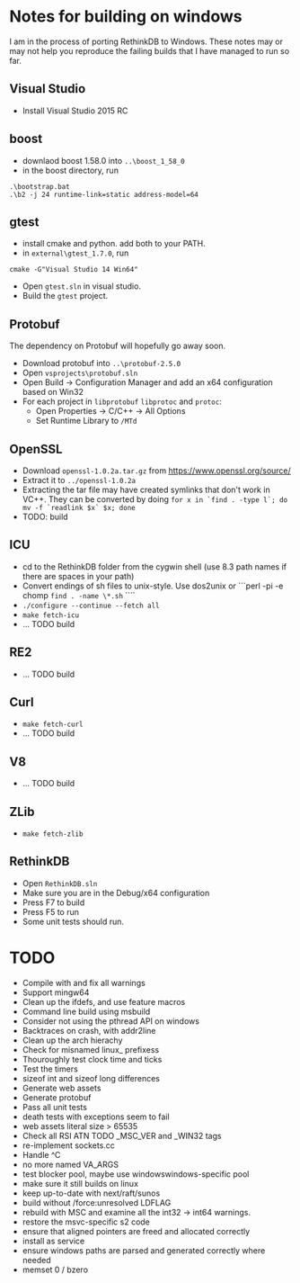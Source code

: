 # Notes for building on windows

I am in the process of porting RethinkDB to Windows. These
notes may or may not help you reproduce the failing builds
that I have managed to run so far.

## Visual Studio

* Install Visual Studio 2015 RC

## boost

* downlaod boost 1.58.0 into `..\boost_1_58_0`
* in the boost directory, run

```
.\bootstrap.bat
.\b2 -j 24 runtime-link=static address-model=64
```

## gtest

* install cmake and python. add both to your PATH.
* in `external\gtest_1.7.0`, run

```
cmake -G"Visual Studio 14 Win64"
```

* Open `gtest.sln` in visual studio.
* Build the `gtest` project.

## Protobuf

The dependency on Protobuf will hopefully go away soon.

* Download protobuf into `..\protobuf-2.5.0`
* Open `vsprojects\protobuf.sln`
* Open Build -> Configuration Manager and add an x64 configuration based on Win32
* For each project in `libprotobuf` `libprotoc` and `protoc`:
  - Open Properties -> C/C++ -> All Options
  - Set Runtime Library to `/MTd`

## OpenSSL

* Download `openssl-1.0.2a.tar.gz` from https://www.openssl.org/source/
* Extract it to `../openssl-1.0.2a`
* Extracting the tar file may have created symlinks that don't work in VC++. They can be converted by doing ```for x in `find . -type l`; do mv -f `readlink $x` $x; done```
* TODO: build

## ICU

* cd to the RethinkDB folder from the cygwin shell (use 8.3 path names if there are spaces in your path)
* Convert endings of sh files to unix-style. Use dos2unix or ```perl -pi -e chomp `find . -name \*.sh` ````
* `./configure --continue --fetch all`
* `make fetch-icu`
* ... TODO build

## RE2

* ... TODO build

## Curl

* `make fetch-curl`
* ... TODO build

## V8

* ... TODO build

## ZLib

* `make fetch-zlib`

## RethinkDB

* Open `RethinkDB.sln`
* Make sure you are in the Debug/x64 configuration
* Press F7 to build
* Press F5 to run
* Some unit tests should run.

# TODO

* Compile with and fix all warnings
* Support mingw64
* Clean up the ifdefs, and use feature macros
* Command line build using msbuild
* Consider not using the pthread API on windows
* Backtraces on crash, with addr2line
* Clean up the arch hierachy
* Check for misnamed linux_ prefixess
* Thouroughly test clock time and ticks
* Test the timers
* sizeof int and sizeof long differences
* Generate web assets
* Generate protobuf
* Pass all unit tests
* death tests with exceptions seem to fail
* web assets literal size > 65535
* Check all RSI ATN TODO _MSC_VER and _WIN32 tags
* re-implement sockets.cc
* Handle ^C
* no more named VA_ARGS
* test blocker pool, maybe use windowswindows-specific pool
* make sure it still builds on linux
* keep up-to-date with next/raft/sunos
* build without /force:unresolved LDFLAG 
* rebuild with MSC and examine all the int32 -> int64 warnings.
* restore the msvc-specific s2 code
* ensure that aligned pointers are freed and allocated correctly
* install as service
* ensure windows paths are parsed and generated correctly where needed
* memset 0 / bzero
